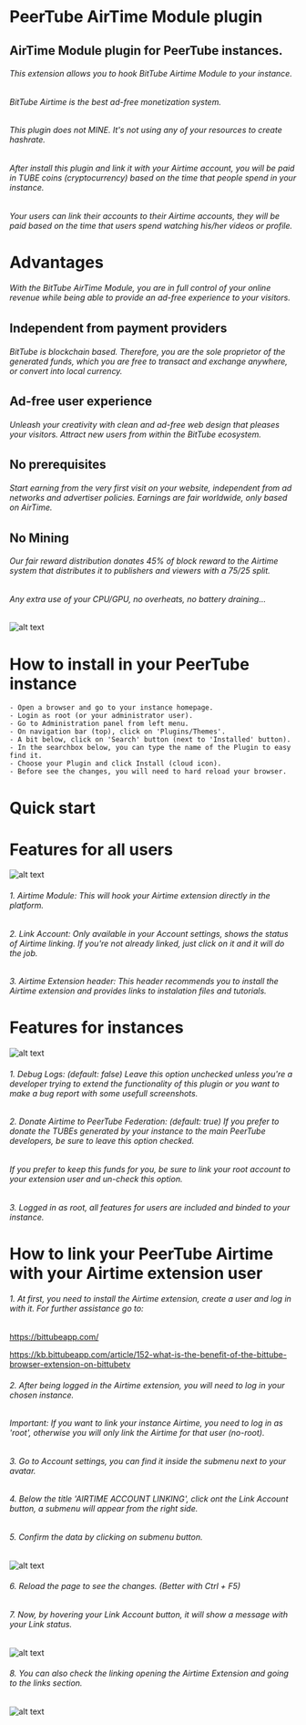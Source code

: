# PeerTube AirTime Module plugin

## AirTime Module plugin for PeerTube instances.

######    This extension allows you to hook BitTube Airtime Module to your instance.
######    BitTube Airtime is the best ad-free monetization system.
######    This plugin does not MINE. It's not using any of your resources to create hashrate.
######    After install this plugin and link it with your Airtime account, you will be paid in TUBE coins (cryptocurrency) based on the time that people spend in your instance. 
######    Your users can link their accounts to their Airtime accounts, they will be paid based on the time that users spend watching his/her videos or profile.

# Advantages
######    With the BitTube AirTime Module, you are in full control of your online revenue while being able to provide an ad-free experience to your visitors.

##   Independent from payment providers
######    BitTube is blockchain based. Therefore, you are the sole proprietor of the generated funds, which you are free to transact and exchange anywhere, or convert into local currency. 

##   Ad-free user experience
######    Unleash your creativity with clean and ad-free web design that pleases your visitors. Attract new users from within the BitTube ecosystem.

##   No prerequisites
######    Start earning from the very first visit on your website, independent from ad networks and advertiser policies. Earnings are fair worldwide, only based on AirTime.

##   No Mining
######    Our fair reward distribution donates 45% of block reward to the Airtime system that distributes it to publishers and viewers with a 75/25 split.
 ######   Any extra use of your CPU/GPU, no overheats, no battery draining...
![alt text](https://bittube.app/assets/images/block-reward-distribution.png)


# How to install in your PeerTube instance

    - Open a browser and go to your instance homepage. 
    - Login as root (or your administrator user).
    - Go to Administration panel from left menu.
    - On navigation bar (top), click on 'Plugins/Themes'.
    - A bit below, click on 'Search' button (next to 'Installed' button).
    - In the searchbox below, you can type the name of the Plugin to easy find it.
    - Choose your Plugin and click Install (cloud icon).
    - Before see the changes, you will need to hard reload your browser.

# Quick start



# Features for all users
![alt text](https://raw.githubusercontent.com/ipbc-dev/peertube-plugin-airtime-module/master/public/images/screenshot1.jpg)

######    1. Airtime Module: This will hook your Airtime extension directly in the platform.
######    2. Link Account: Only available in your Account settings, shows the status of Airtime linking. If you're not already linked, just click on it and it will do the job.
######    3. Airtime Extension header: This header recommends you to install the Airtime extension and provides links to instalation files and tutorials.

# Features for instances
![alt text](https://raw.githubusercontent.com/ipbc-dev/peertube-plugin-airtime-module/master/public/images/screenshot2.jpg)

######    1. Debug Logs: (default: false) Leave this option unchecked unless you're a developer trying to extend the functionality of this plugin or you want to make a bug report with some usefull screenshots.
######    2. Donate Airtime to PeerTube Federation: (default: true) If you prefer to donate the TUBEs generated by your instance to the main PeerTube developers, be sure to leave this option checked.
######        If you prefer to keep this funds for you, be sure to link your root account to your extension user and un-check this option.
######    3. Logged in as root, all features for users are included and binded to your instance.

# How to link your PeerTube Airtime with your Airtime extension user
######    1. At first, you need to install the Airtime extension, create a user and log in with it. For further assistance go to: 

https://bittubeapp.com/

https://kb.bittubeapp.com/article/152-what-is-the-benefit-of-the-bittube-browser-extension-on-bittubetv
    
######    2. After being logged in the Airtime extension, you will need to log in your chosen instance. 
######        Important: If you want to link your instance Airtime, you need to log in as 'root', otherwise you will only link the Airtime for that user (no-root).

######    3. Go to Account settings, you can find it inside the submenu next to your avatar.

######    4. Below the title 'AIRTIME ACCOUNT LINKING', click ont the Link Account button, a submenu will appear from the right side.

######    5. Confirm the data by clicking on submenu button.

![alt text](https://raw.githubusercontent.com/ipbc-dev/peertube-plugin-airtime-module/master/public/images/screenshot5.jpg)

######    6. Reload the page to see the changes. (Better with Ctrl + F5)

######    7. Now, by hovering your Link Account button, it will show a message with your Link status.
![alt text](https://raw.githubusercontent.com/ipbc-dev/peertube-plugin-airtime-module/master/public/images/screenshot3.jpg)

######    8. You can also check the linking opening the Airtime Extension and going to the links section.
![alt text](https://raw.githubusercontent.com/ipbc-dev/peertube-plugin-airtime-module/master/public/images/screenshot4.jpg)



